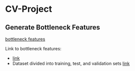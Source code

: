 # CV-Project

## Generate Bottleneck Features

[bottleneck features](Generate_Bottleneck_Features.ipynb)

Link to bottleneck features: 

- [link](https://drive.google.com/drive/folders/19FEnwYL8ESA1O1DctG9er7tM7Pe6giuM?usp=sharing)
- Dataset divided into training, test, and validation sets [link](https://drive.google.com/open?id=1blr5_-9c4x6G5QNgkhLNfNCUVegYQASq)
